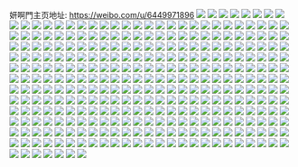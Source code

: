 妍啊門主页地址: https://weibo.com/u/6449971896 
![](https://wx4.sinaimg.cn/mw2000/0072vqkMgy1h9bgtixarfj30u0140aei.jpg) 
![](https://wx4.sinaimg.cn/mw2000/0072vqkMgy1h9bgtlqkfbj30u0140wje.jpg) 
![](https://wx4.sinaimg.cn/mw2000/0072vqkMgy1h9bgts58bwj30u01400vn.jpg) 
![](https://wx4.sinaimg.cn/mw2000/0072vqkMgy1h9bbz032yij30y4230gtp.jpg) 
![](https://wx4.sinaimg.cn/mw2000/0072vqkMgy1h9bbz2mrx6j30y4230ai2.jpg) 
![](https://wx4.sinaimg.cn/mw2000/0072vqkMgy1h96mtjlmeoj31mo2654qq.jpg) 
![](https://wx4.sinaimg.cn/mw2000/0072vqkMgy1h96mtrm7u4j32651mo4qp.jpg) 
![](https://wx4.sinaimg.cn/mw2000/0072vqkMgy1h96mttjf28j31mo265kjl.jpg) 
![](https://wx4.sinaimg.cn/mw2000/0072vqkMgy1h96mtvh9u7j335s2dcb2c.jpg) 
![](https://wx4.sinaimg.cn/mw2000/0072vqkMgy1h96mtxtygtj31mo265x6p.jpg) 
![](https://wx4.sinaimg.cn/mw2000/0072vqkMgy1h96mu13xidj335s2dcqv8.jpg) 
![](https://wx4.sinaimg.cn/mw2000/0072vqkMgy1h949q7vjpkj31400u0q7h.jpg) 
![](https://wx4.sinaimg.cn/mw2000/0072vqkMgy1h949q7apwcj31400u0n13.jpg) 
![](https://wx4.sinaimg.cn/mw2000/0072vqkMgy1h88c2yisi4j31s02dcu0x.jpg) 
![](https://wx4.sinaimg.cn/mw2000/0072vqkMgy1h88c337wvuj31hc0oanb2.jpg) 
![](https://wx4.sinaimg.cn/mw2000/0072vqkMgy1h88c35uzvoj31s02dcqv5.jpg) 
![](https://wx4.sinaimg.cn/mw2000/0072vqkMgy1h84e80scdxj335s2dchdt.jpg) 
![](https://wx4.sinaimg.cn/mw2000/0072vqkMgy1h84e82jascj335s2dckjl.jpg) 
![](https://wx4.sinaimg.cn/mw2000/0072vqkMgy1h84e83o8b8j32dc35su0x.jpg) 
![](https://wx4.sinaimg.cn/mw2000/0072vqkMgy1h7y4zixkyzj30p01k9x0x.jpg) 
![](https://wx4.sinaimg.cn/mw2000/0072vqkMgy1h7y4zi1y3hj30p04bz4qp.jpg) 
![](https://wx4.sinaimg.cn/mw2000/0072vqkMgy1h7y4zksbe7j30p06j91ky.jpg) 
![](https://wx4.sinaimg.cn/mw2000/0072vqkMgy1h7y4zeu5u7j30p02zmh5z.jpg) 
![](https://wx4.sinaimg.cn/mw2000/0072vqkMgy1h7y4zfk7trj30go0cn40j.jpg) 
![](https://wx4.sinaimg.cn/mw2000/0072vqkMgy1h7y4zgvrmgj30p044m4jz.jpg) 
![](https://wx4.sinaimg.cn/mw2000/0072vqkMgy1h7y4xr8e9yj32dc35ux6p.jpg) 
![](https://wx4.sinaimg.cn/mw2000/0072vqkMgy1h7me4zsnucj335s2dc1ky.jpg) 
![](https://wx4.sinaimg.cn/mw2000/0072vqkMgy1h7me52iuspj335s2dcnpe.jpg) 
![](https://wx4.sinaimg.cn/mw2000/0072vqkMgy1h7me50zg8rj335s2dc4qq.jpg) 
![](https://wx4.sinaimg.cn/mw2000/0072vqkMgy1h7l22o6hjtj30y4230tk9.jpg) 
![](https://wx4.sinaimg.cn/mw2000/0072vqkMgy1h7l22p27d2j30y4230137.jpg) 
![](https://wx4.sinaimg.cn/mw2000/0072vqkMgy1h7jzhs9zayj31hc0oa7io.jpg) 
![](https://wx4.sinaimg.cn/mw2000/0072vqkMgy1h7jzhstbalj30k00zj41v.jpg) 
![](https://wx4.sinaimg.cn/mw2000/0072vqkMgy1h7jzhwatfzj335s2dcqv6.jpg) 
![](https://wx4.sinaimg.cn/mw2000/0072vqkMgy1h7jzhzglrtj335s2dckjm.jpg) 
![](https://wx4.sinaimg.cn/mw2000/0072vqkMgy1h7jzi78unij32dc35se83.jpg) 
![](https://wx4.sinaimg.cn/mw2000/0072vqkMgy1h7jzi8l631j32dc35sx6p.jpg) 
![](https://wx4.sinaimg.cn/mw2000/0072vqkMgy1h7jzhqnb9ej32dc35su0x.jpg) 
![](https://wx4.sinaimg.cn/mw2000/0072vqkMgy1h7jziablyhj32dc35su0x.jpg) 
![](https://wx4.sinaimg.cn/mw2000/0072vqkMgy1h7jziczmsrj32dc35se82.jpg) 
![](https://wx4.sinaimg.cn/mw2000/0072vqkMgy1h7fcky8o08j326q2dc1ky.jpg) 
![](https://wx4.sinaimg.cn/mw2000/0072vqkMgy1h7fcl01dijj31x72dcqv5.jpg) 
![](https://wx4.sinaimg.cn/mw2000/0072vqkMgy1h7dzvnmh4bj32dc35s4qq.jpg) 
![](https://wx4.sinaimg.cn/mw2000/0072vqkMgy1h7dzvqq5fzj32dc35sx6s.jpg) 
![](https://wx4.sinaimg.cn/mw2000/0072vqkMgy1h7dzvrybvsj32dc35sqv5.jpg) 
![](https://wx4.sinaimg.cn/mw2000/0072vqkMgy1h7dzvts7raj32dc35sx6q.jpg) 
![](https://wx4.sinaimg.cn/mw2000/0072vqkMgy1h7dzvvg2wcj32dc35su0y.jpg) 
![](https://wx4.sinaimg.cn/mw2000/0072vqkMgy1h7dzvwia5fj337k2eob29.jpg) 
![](https://wx4.sinaimg.cn/mw2000/0072vqkMgy1h7c45dhdxmj32dc35sqv6.jpg) 
![](https://wx4.sinaimg.cn/mw2000/0072vqkMgy1h77ej6k7ftj31mo265gon.jpg) 
![](https://wx4.sinaimg.cn/mw2000/0072vqkMgy1h77ej54ekoj32dc35sx6p.jpg) 
![](https://wx4.sinaimg.cn/mw2000/0072vqkMgy1h77eja2c23j30s01hcqg0.jpg) 
![](https://wx4.sinaimg.cn/mw2000/0072vqkMgy1h77ejb6v6qj30s01hcdtc.jpg) 
![](https://wx4.sinaimg.cn/mw2000/0072vqkMgy1h77ejdeykzj32c033z4qr.jpg) 
![](https://wx4.sinaimg.cn/mw2000/0072vqkMgy1h77ej88si5j32c02c04qq.jpg) 
![](https://wx4.sinaimg.cn/mw2000/0072vqkMgy1h76c1n2b5hj32dc35s4qr.jpg) 
![](https://wx4.sinaimg.cn/mw2000/0072vqkMgy1h76c1r91bzj335s2dce82.jpg) 
![](https://wx4.sinaimg.cn/mw2000/0072vqkMgy1h76c1sbcylj31hc0s0neg.jpg) 
![](https://wx4.sinaimg.cn/mw2000/0072vqkMgy1h76c1sx2j7j30s01hcdpa.jpg) 
![](https://wx4.sinaimg.cn/mw2000/0072vqkMgy1h76c1uhsrmj32dc35s7eh.jpg) 
![](https://wx4.sinaimg.cn/mw2000/0072vqkMgy1h76c1wha1lj335s2dc1kx.jpg) 
![](https://wx4.sinaimg.cn/mw2000/0072vqkMgy1h76c1ywa8dj30s01hc42s.jpg) 
![](https://wx4.sinaimg.cn/mw2000/0072vqkMgy1h71h5lffo7j32dc35s1ky.jpg) 
![](https://wx4.sinaimg.cn/mw2000/0072vqkMgy1h6wpb0pghlj32dc35s4qq.jpg) 
![](https://wx4.sinaimg.cn/mw2000/0072vqkMgy1h6wpb3kiydj32dc35s1kz.jpg) 
![](https://wx4.sinaimg.cn/mw2000/0072vqkMgy1h6wpb8vitxj32dc35s7wi.jpg) 
![](https://wx4.sinaimg.cn/mw2000/0072vqkMgy1h6wpbkksm0j32dc35se82.jpg) 
![](https://wx4.sinaimg.cn/mw2000/0072vqkMgy1h6wpbld28ij30s01hck26.jpg) 
![](https://wx4.sinaimg.cn/mw2000/0072vqkMgy1h6wpblvykfj30s01hcqdh.jpg) 
![](https://wx4.sinaimg.cn/mw2000/0072vqkMgy1h6wpbmxnogj335s2dchdt.jpg) 
![](https://wx4.sinaimg.cn/mw2000/0072vqkMgy1h6wpbo56upj335s2dcnpd.jpg) 
![](https://wx4.sinaimg.cn/mw2000/0072vqkMgy1h6wpbpdrjej32dc35skjl.jpg) 
![](https://wx4.sinaimg.cn/mw2000/0072vqkMgy1h6wpbr3wkqj31s02dc48c.jpg) 
![](https://wx4.sinaimg.cn/mw2000/0072vqkMgy1h6wpbrt3apj31hc0oa0vu.jpg) 
![](https://wx4.sinaimg.cn/mw2000/0072vqkMgy1h6wpbt85jlj337k2eou0x.jpg) 
![](https://wx4.sinaimg.cn/mw2000/0072vqkMgy1h6novky75cj32dc35sx6p.jpg) 
![](https://wx4.sinaimg.cn/mw2000/0072vqkMgy1h6novmo1mij31hc0oaamk.jpg) 
![](https://wx4.sinaimg.cn/mw2000/0072vqkMgy1h6novnoy6kj30oa1hcdoc.jpg) 
![](https://wx4.sinaimg.cn/mw2000/0072vqkMgy1h6novvv447j335s2dckcn.jpg) 
![](https://wx4.sinaimg.cn/mw2000/0072vqkMgy1h6nowjugrxj33k02o0hdt.jpg) 
![](https://wx4.sinaimg.cn/mw2000/0072vqkMgy1h6now3e2t8j335s2dce82.jpg) 
![](https://wx4.sinaimg.cn/mw2000/0072vqkMgy1h6now45cxjj30y4230dhb.jpg) 
![](https://wx4.sinaimg.cn/mw2000/0072vqkMgy1h6nowg77llj32dc35se85.jpg) 
![](https://wx4.sinaimg.cn/mw2000/0072vqkMgy1h6nowoosgzj32dc35su0x.jpg) 
![](https://wx4.sinaimg.cn/mw2000/0072vqkMgy1h6iohm4o09j31be0vx77b.jpg) 
![](https://wx4.sinaimg.cn/mw2000/0072vqkMgy1h6iohlorwgj30zk17ojzy.jpg) 
![](https://wx4.sinaimg.cn/mw2000/0072vqkMgy1h6iohmhynwj30zk17p40r.jpg) 
![](https://wx4.sinaimg.cn/mw2000/0072vqkMgy1h6ioho2goej31s02dcnkd.jpg) 
![](https://wx4.sinaimg.cn/mw2000/0072vqkMgy1h6iohu68lwj32801o04qp.jpg) 
![](https://wx4.sinaimg.cn/mw2000/0072vqkMgy1h6iohq10vwj32c033z0yn.jpg) 
![](https://wx4.sinaimg.cn/mw2000/0072vqkMgy1h6iohrjwaij31s02dcn6t.jpg) 
![](https://wx4.sinaimg.cn/mw2000/0072vqkMgy1h6iohtif9xj32c033zu0z.jpg) 
![](https://wx4.sinaimg.cn/mw2000/0072vqkMgy1h6iohuvsppj32801o0e81.jpg) 
![](https://wx4.sinaimg.cn/mw2000/0072vqkMgy1h6iohvwqq2j32dc1s04qp.jpg) 
![](https://wx4.sinaimg.cn/mw2000/0072vqkMgy1h6hdsgf098j31410u0dpr.jpg) 
![](https://wx4.sinaimg.cn/mw2000/0072vqkMgy1h6hdru9ytqj32c0340gq8.jpg) 
![](https://wx4.sinaimg.cn/mw2000/0072vqkMgy1h6hdsa1fi8j32dc35sqv8.jpg) 
![](https://wx4.sinaimg.cn/mw2000/0072vqkMgy1h6hdsffzb6j33402c0u0x.jpg) 
![](https://wx4.sinaimg.cn/mw2000/0072vqkMgy1h6hds3uv7vj33402c0trh.jpg) 
![](https://wx4.sinaimg.cn/mw2000/0072vqkMgy1h6hdsn5mgvj33402c0u0x.jpg) 
![](https://wx4.sinaimg.cn/mw2000/0072vqkMgy1h6hdsrtgumj32dc35sh32.jpg) 
![](https://wx4.sinaimg.cn/mw2000/0072vqkMgy1h6hdt8nu57j32c0340wow.jpg) 
![](https://wx4.sinaimg.cn/mw2000/0072vqkMgy1h6hdrn10mpj335s2dc4qp.jpg) 
![](https://wx4.sinaimg.cn/mw2000/0072vqkMgy1h6fghws7j2j30y4230131.jpg) 
![](https://wx4.sinaimg.cn/mw2000/0072vqkMgy1h6fghx8c37j30y4230k14.jpg) 
![](https://wx4.sinaimg.cn/mw2000/0072vqkMgy1h6fghxrgu0j30y4230tay.jpg) 
![](https://wx4.sinaimg.cn/mw2000/0072vqkMgy1h6fghy8gdqj30y4230jtl.jpg) 
![](https://wx4.sinaimg.cn/mw2000/0072vqkMgy1h6f6mp3rr6j32dc1s0thq.jpg) 
![](https://wx4.sinaimg.cn/mw2000/0072vqkMgy1h6f6mr0yslj335s2f7n3t.jpg) 
![](https://wx4.sinaimg.cn/mw2000/0072vqkMgy1h6az7z038nj335s2dcb2a.jpg) 
![](https://wx4.sinaimg.cn/mw2000/0072vqkMgy1h6az80f5s2j32dc35s7an.jpg) 
![](https://wx4.sinaimg.cn/mw2000/0072vqkMgy1h6az80v66sj30oa1hcjso.jpg) 
![](https://wx4.sinaimg.cn/mw2000/0072vqkMgy1h6az81gazuj30oa1hcq5a.jpg) 
![](https://wx4.sinaimg.cn/mw2000/0072vqkMgy1h6az841k5wj31mo265djc.jpg) 
![](https://wx4.sinaimg.cn/mw2000/0072vqkMgy1h6az9sk79gj30u0140jsf.jpg) 
![](https://wx4.sinaimg.cn/mw2000/0072vqkMgy1h6az84jdesj30oa1hcaan.jpg) 
![](https://wx4.sinaimg.cn/mw2000/0072vqkMgy1h6az85r800j32dc35sadj.jpg) 
![](https://wx4.sinaimg.cn/mw2000/0072vqkMgy1h6az871npyj335s2dcam8.jpg) 
![](https://wx4.sinaimg.cn/mw2000/0072vqkMgy1h68cw7j11cj32dc35sk2b.jpg) 
![](https://wx4.sinaimg.cn/mw2000/0072vqkMgy1h68cvwcrfpj32dc35sjxd.jpg) 
![](https://wx4.sinaimg.cn/mw2000/0072vqkMgy1h68cvzj2ywj32dc35se82.jpg) 
![](https://wx4.sinaimg.cn/mw2000/0072vqkMgy1h68cw3py4bj32dc35s4qq.jpg) 
![](https://wx4.sinaimg.cn/mw2000/0072vqkMgy1h66e5wy3syj32dc35shdu.jpg) 
![](https://wx4.sinaimg.cn/mw2000/0072vqkMgy1h66e5yi3alj335s2dc7d7.jpg) 
![](https://wx4.sinaimg.cn/mw2000/0072vqkMgy1h646xeo5xaj30o50hwjsq.jpg) 
![](https://wx4.sinaimg.cn/mw2000/0072vqkMgy1h646x6uz8aj32dc1s0kbu.jpg) 
![](https://wx4.sinaimg.cn/mw2000/0072vqkMgy1h646x4w0w7j30b90eawg1.jpg) 
![](https://wx4.sinaimg.cn/mw2000/0072vqkMgy1h646x8ys4uj30ez0a20ub.jpg) 
![](https://wx4.sinaimg.cn/mw2000/0072vqkMgy1h646x8j0ylj32dc1s0qfa.jpg) 
![](https://wx4.sinaimg.cn/mw2000/0072vqkMgy1h646xcx4s3j31mo265jwt.jpg) 
![](https://wx4.sinaimg.cn/mw2000/0072vqkMgy1h646xdkeggj30u0140gok.jpg) 
![](https://wx4.sinaimg.cn/mw2000/0072vqkMgy1h646xeaey6j30u0140jus.jpg) 
![](https://wx4.sinaimg.cn/mw2000/0072vqkMgy1h646xb88dnj31s22dcaj3.jpg) 
![](https://wx4.sinaimg.cn/mw2000/0072vqkMgy1h63ny3q25nj30u013y472.jpg) 
![](https://wx4.sinaimg.cn/mw2000/0072vqkMgy1h63ny4q3fgj31rv1bwdqd.jpg) 
![](https://wx4.sinaimg.cn/mw2000/0072vqkMgy1h63ny8imsoj32c0340b2a.jpg) 
![](https://wx4.sinaimg.cn/mw2000/0072vqkMgy1h63nyakrq6j31s02dcqv5.jpg) 
![](https://wx4.sinaimg.cn/mw2000/0072vqkMgy1h63nybpwcrj32dc1jeq9n.jpg) 
![](https://wx4.sinaimg.cn/mw2000/0072vqkMgy1h63nzqf448j30j60i9di2.jpg) 
![](https://wx4.sinaimg.cn/mw2000/0072vqkMgy1h6318mgyigj30p011iae5.jpg) 
![](https://wx4.sinaimg.cn/mw2000/0072vqkMgy1h6318n67zwj30p01k9k1w.jpg) 
![](https://wx4.sinaimg.cn/mw2000/0072vqkMgy1h6318nvw0ej30p01di0wn.jpg) 
![](https://wx4.sinaimg.cn/mw2000/0072vqkMgy1h6319k9a23j30p03pc7wh.jpg) 
![](https://wx4.sinaimg.cn/mw2000/0072vqkMgy1h6318t3g24j31s02dcdjt.jpg) 
![](https://wx4.sinaimg.cn/mw2000/0072vqkMgy1h6318qk3x8j31s02dc7if.jpg) 
![](https://wx4.sinaimg.cn/mw2000/0072vqkMgy1h6319j34wpj31s02dchdt.jpg) 
![](https://wx4.sinaimg.cn/mw2000/0072vqkMgy1h6319kw6aqj30u014047e.jpg) 
![](https://wx4.sinaimg.cn/mw2000/0072vqkMgy1h6319o5agmj31s02dcnpf.jpg) 
![](https://wx4.sinaimg.cn/mw2000/0072vqkMgy1h6319owdytj30u0140wm1.jpg) 
![](https://wx4.sinaimg.cn/mw2000/0072vqkMgy1h6319pi73nj30u0140agp.jpg) 
![](https://wx4.sinaimg.cn/mw2000/0072vqkMgy1h62h1e4o2cj31hc0r4jy8.jpg) 
![](https://wx4.sinaimg.cn/mw2000/0072vqkMgy1h62h1kbrakj308c08bq2x.jpg) 
![](https://wx4.sinaimg.cn/mw2000/0072vqkMgy1h61s7td859j32c0340x6q.jpg) 
![](https://wx4.sinaimg.cn/mw2000/0072vqkMgy1h61s7qf8cqj30td230k08.jpg) 
![](https://wx4.sinaimg.cn/mw2000/0072vqkMgy1h61s69ofa1j30zk17ct8s.jpg) 
![](https://wx4.sinaimg.cn/mw2000/0072vqkMgy1h5wqlswpl7j335s2dcqbd.jpg) 
![](https://wx4.sinaimg.cn/mw2000/0072vqkMgy1h5wqluowmwj335s2dcdkf.jpg) 
![](https://wx4.sinaimg.cn/mw2000/0072vqkMgy1h5vv47xwu3j30oq17cgns.jpg) 
![](https://wx4.sinaimg.cn/mw2000/0072vqkMgy1h5vv4cmfdsj30u0140dkz.jpg) 
![](https://wx4.sinaimg.cn/mw2000/0072vqkMgy1h5vv4es0xnj30u01407fp.jpg) 
![](https://wx4.sinaimg.cn/mw2000/0072vqkMgy1h5vv4aw07xj30u0140gsg.jpg) 
![](https://wx4.sinaimg.cn/mw2000/0072vqkMgy1h5vv3mr9uoj30u0140k5m.jpg) 
![](https://wx4.sinaimg.cn/mw2000/0072vqkMgy1h5vv45ou0wj30u0140767.jpg) 
![](https://wx4.sinaimg.cn/mw2000/0072vqkMgy1h5vv3qffnuj30u0140agl.jpg) 
![](https://wx4.sinaimg.cn/mw2000/0072vqkMgy1h5vv4bz3fdj30u0140tgs.jpg) 
![](https://wx4.sinaimg.cn/mw2000/0072vqkMgy1h5vv3timzzj30u0140aaz.jpg) 
![](https://wx4.sinaimg.cn/mw2000/0072vqkMgy1h5tropeftlj32dc1s0qv5.jpg) 
![](https://wx4.sinaimg.cn/mw2000/0072vqkMgy1h5trorjc0nj32dc35se84.jpg) 
![](https://wx4.sinaimg.cn/mw2000/0072vqkMgy1h5thv9vc9mj32dc1s0q5z.jpg) 
![](https://wx4.sinaimg.cn/mw2000/0072vqkMgy1h5thvbipwpj32dc1s014n.jpg) 
![](https://wx4.sinaimg.cn/mw2000/0072vqkMgy1h5thvdega1j32dc1s0nie.jpg) 
![](https://wx4.sinaimg.cn/mw2000/0072vqkMgy1h5thversbrj31s02dcwjx.jpg) 
![](https://wx4.sinaimg.cn/mw2000/0072vqkMgy1h5sg8wuk5yj32an1l6to7.jpg) 
![](https://wx4.sinaimg.cn/mw2000/0072vqkMgy1h5sg8xxgb9j32dc35sjvp.jpg) 
![](https://wx4.sinaimg.cn/mw2000/0072vqkMgy1h5s4hrx8t7j30wi1yctf9.jpg) 
![](https://wx4.sinaimg.cn/mw2000/0072vqkMgy1h5s2lhos5tj30y4230wk8.jpg) 
![](https://wx4.sinaimg.cn/mw2000/0072vqkMgy1h5s2li3qtfj30y4230afu.jpg) 
![](https://wx4.sinaimg.cn/mw2000/0072vqkMgy1h5rcfr8ofxj30zg1bajuo.jpg) 
![](https://wx4.sinaimg.cn/mw2000/0072vqkMgy1h5oz6t2nvsj30y41gsn0m.jpg) 
![](https://wx4.sinaimg.cn/mw2000/0072vqkMgy1h5muqbaaswj32g724x7wi.jpg) 
![](https://wx4.sinaimg.cn/mw2000/0072vqkMgy1h5muwv9jfoj31o0280hdu.jpg) 
![](https://wx4.sinaimg.cn/mw2000/0072vqkMgy1h5mupr1r0pj32801o04qq.jpg) 
![](https://wx4.sinaimg.cn/mw2000/0072vqkMgy1h5mupeq3vkj31yj1nzb2a.jpg) 
![](https://wx4.sinaimg.cn/mw2000/0072vqkMgy1h5mupp25tjj335s2dcnpd.jpg) 
![](https://wx4.sinaimg.cn/mw2000/0072vqkMgy1h5mupg8jhfj32801o0b2a.jpg) 
![](https://wx4.sinaimg.cn/mw2000/0072vqkMgy1h5muqfgvrgj32801o0u0x.jpg) 
![](https://wx4.sinaimg.cn/mw2000/0072vqkMgy1h5muphgt0vj31o0280kjl.jpg) 
![](https://wx4.sinaimg.cn/mw2000/0072vqkMgy1h5mupit0rkj31o02801ky.jpg) 
![](https://wx4.sinaimg.cn/mw2000/0072vqkMgy1h5muqds3e0j31o0280u0x.jpg) 
![](https://wx4.sinaimg.cn/mw2000/0072vqkMgy1h5mupu6agfj31o02807wi.jpg) 
![](https://wx4.sinaimg.cn/mw2000/0072vqkMgy1h5mupvms35j32801o0kjl.jpg) 
![](https://wx4.sinaimg.cn/mw2000/0072vqkMgy1h5mupwnzjvj30u0140wnt.jpg) 
![](https://wx4.sinaimg.cn/mw2000/0072vqkMgy1h5mupxejrqj30u0140gu3.jpg) 
![](https://wx4.sinaimg.cn/mw2000/0072vqkMgy1h5lpj015kqj30jg0ojjvu.jpg) 
![](https://wx4.sinaimg.cn/mw2000/0072vqkMgy1h5lpj2hrcej335s2dcnpe.jpg) 
![](https://wx4.sinaimg.cn/mw2000/0072vqkMgy1h5lpj3pehlj30u0140qkc.jpg) 
![](https://wx4.sinaimg.cn/mw2000/0072vqkMgy1h5lpj4u25oj31400u0k8s.jpg) 
![](https://wx4.sinaimg.cn/mw2000/0072vqkMgy1h5lpj5tq43j30u0140k98.jpg) 
![](https://wx4.sinaimg.cn/mw2000/0072vqkMgy1h5lpj6sad5j30u01401ad.jpg) 
![](https://wx4.sinaimg.cn/mw2000/0072vqkMgy1h5lpjz2dvmj335s2dcu0z.jpg) 
![](https://wx4.sinaimg.cn/mw2000/0072vqkMgy1h5lpk2maeyj335s2dchdv.jpg) 
![](https://wx4.sinaimg.cn/mw2000/0072vqkMgy1h5lpk4c2b9j32dc35s7wi.jpg) 
![](https://wx4.sinaimg.cn/mw2000/0072vqkMgy1h5ljlli6lqj335s2dckjm.jpg) 
![](https://wx4.sinaimg.cn/mw2000/0072vqkMgy1h5kb5477z1j335s2dc7wi.jpg) 
![](https://wx4.sinaimg.cn/mw2000/0072vqkMgy1h5kb4ng6pzj335s2dchdt.jpg) 
![](https://wx4.sinaimg.cn/mw2000/0072vqkMgy1h5kb4w0tumj335s2dcnpe.jpg) 
![](https://wx4.sinaimg.cn/mw2000/0072vqkMgy1h5kb5bxfy3j337k2eoe81.jpg) 
![](https://wx4.sinaimg.cn/mw2000/0072vqkMgy1h5j9vit04sj335s2dcx6p.jpg) 
![](https://wx4.sinaimg.cn/mw2000/0072vqkMgy1h5j9vjv45uj335s2dc1ky.jpg) 
![](https://wx4.sinaimg.cn/mw2000/0072vqkMgy1h5j9vkvfscj335s2dc1ky.jpg) 
![](https://wx4.sinaimg.cn/mw2000/0072vqkMgy1h5j9vltaxjj335s2dckjl.jpg) 
![](https://wx4.sinaimg.cn/mw2000/0072vqkMgy1h5j9vmr6b9j32dc35s7wi.jpg) 
![](https://wx4.sinaimg.cn/mw2000/0072vqkMgy1h5j9vt01e6j337k2eokjl.jpg) 
![](https://wx4.sinaimg.cn/mw2000/0072vqkMgy1h5j5i3z3ccj335s2dcx6p.jpg) 
![](https://wx4.sinaimg.cn/mw2000/0072vqkMgy1h5j5i5jnfbj335s2dc7wj.jpg) 
![](https://wx4.sinaimg.cn/mw2000/0072vqkMgy1h5j5i6ld7wj335s2dchdu.jpg) 
![](https://wx4.sinaimg.cn/mw2000/0072vqkMgy1h5i60rivwoj335s2dc7wh.jpg) 
![](https://wx4.sinaimg.cn/mw2000/0072vqkMgy1h5i60u9kz7j335s2dcu0x.jpg) 
![](https://wx4.sinaimg.cn/mw2000/0072vqkMgy1h5i60vyo7wj335s2dcnpd.jpg) 
![](https://wx4.sinaimg.cn/mw2000/0072vqkMgy1h5hzqspfq8j337k2eo4qp.jpg) 
![](https://wx4.sinaimg.cn/mw2000/0072vqkMgy1h5hzqtuh61j335s2dcu0x.jpg) 
![](https://wx4.sinaimg.cn/mw2000/0072vqkMgy1h5hssh6mc2j30u01v0n5g.jpg) 
![](https://wx4.sinaimg.cn/mw2000/0072vqkMgy1h5hnk2int8j30te23047m.jpg) 
![](https://wx4.sinaimg.cn/mw2000/0072vqkMgy1h5hnk36so6j30ti230wnd.jpg) 
![](https://wx4.sinaimg.cn/mw2000/0072vqkMgy1h59zf5r8h0j32dc35s4qr.jpg) 
![](https://wx4.sinaimg.cn/mw2000/0072vqkMgy1h59zf7gn45j32dc35shdu.jpg) 
![](https://wx4.sinaimg.cn/mw2000/0072vqkMgy1h53pa13mkoj30u01tywjh.jpg) 
![](https://wx4.sinaimg.cn/mw2000/0072vqkMgy1h53pa1mdz9j30u01tywlt.jpg) 
![](https://wx4.sinaimg.cn/mw2000/0072vqkMgy1h53pa23dqqj31400u0ae2.jpg) 
![](https://wx4.sinaimg.cn/mw2000/0072vqkMgy1h534ymqdjij335s2dcqv6.jpg) 
![](https://wx4.sinaimg.cn/mw2000/0072vqkMgy1h534yqatc5j335s2dc1ky.jpg) 
![](https://wx4.sinaimg.cn/mw2000/0072vqkMgy1h534ys2ihfj32dc35sx6p.jpg) 
![](https://wx4.sinaimg.cn/mw2000/0072vqkMgy1h534yy72s4j335s2dcu0y.jpg) 
![](https://wx4.sinaimg.cn/mw2000/0072vqkMgy1h534yvozjfj32dc35sb2a.jpg) 
![](https://wx4.sinaimg.cn/mw2000/0072vqkMgy1h534z0if0gj335s2dcqv7.jpg) 
![](https://wx4.sinaimg.cn/mw2000/0072vqkMgy1h534z20mblj32dc35sb2a.jpg) 
![](https://wx4.sinaimg.cn/mw2000/0072vqkMgy1h534zy1re3j32dc35s4qq.jpg) 
![](https://wx4.sinaimg.cn/mw2000/0072vqkMgy1h53501iwywj32dc35shdv.jpg) 
![](https://wx4.sinaimg.cn/mw2000/0072vqkMgy1h51n20a6tnj30u01sx0z0.jpg) 
![](https://wx4.sinaimg.cn/mw2000/0072vqkMgy1h51n213mk4j30wi15x0zn.jpg) 
![](https://wx4.sinaimg.cn/mw2000/0072vqkMgy1h51i2m5v6fj30u0141jxf.jpg) 
![](https://wx4.sinaimg.cn/mw2000/0072vqkMgy1h51i2n2xwoj31400u07e1.jpg) 
![](https://wx4.sinaimg.cn/mw2000/0072vqkMgy1h51i2nygaxj31400u044b.jpg) 
![](https://wx4.sinaimg.cn/mw2000/0072vqkMgy1h51i2oogcuj31400u0q8c.jpg) 
![](https://wx4.sinaimg.cn/mw2000/0072vqkMgy1h51i2qwmd4j31400u0aiz.jpg) 
![](https://wx4.sinaimg.cn/mw2000/0072vqkMgy1h51i2pc1uxj31400u0n3b.jpg) 
![](https://wx4.sinaimg.cn/mw2000/0072vqkMgy1h51i2ri503j30u0140dln.jpg) 
![](https://wx4.sinaimg.cn/mw2000/0072vqkMgy1h51i2s5pv2j30u0140jvh.jpg) 
![](https://wx4.sinaimg.cn/mw2000/0072vqkMgy1h51i2t0r3qj30u0140agh.jpg) 
![](https://wx4.sinaimg.cn/mw2000/0072vqkMgy1h50sdl33abj30u00knmy6.jpg) 
![](https://wx4.sinaimg.cn/mw2000/0072vqkMgy1h50sdlji8lj30u01t078i.jpg) 
![](https://wx4.sinaimg.cn/mw2000/0072vqkMgy1h50sdm4cmsj30u01tyjzw.jpg) 
![](https://wx4.sinaimg.cn/mw2000/0072vqkMgy1h50j5cenkrj30u0140anl.jpg) 
![](https://wx4.sinaimg.cn/mw2000/0072vqkMgy1h50j5d4kk0j30u01407cj.jpg) 
![](https://wx4.sinaimg.cn/mw2000/0072vqkMgy1h4zpds0j8rj32dc35sx6p.jpg) 
![](https://wx4.sinaimg.cn/mw2000/0072vqkMgy1h4zpdiz92nj32dc35s4qq.jpg) 
![](https://wx4.sinaimg.cn/mw2000/0072vqkMgy1h4zpdkaniqj335s2dchdt.jpg) 
![](https://wx4.sinaimg.cn/mw2000/0072vqkMgy1h4zpdlrv09j32dc35su0x.jpg) 
![](https://wx4.sinaimg.cn/mw2000/0072vqkMgy1h4zpdsthtgj30u01hc7dz.jpg) 
![](https://wx4.sinaimg.cn/mw2000/0072vqkMgy1h4zpdnhbsaj32dc35s1ky.jpg) 
![](https://wx4.sinaimg.cn/mw2000/0072vqkMgy1h4zpdpckp7j32dc35snpd.jpg) 
![](https://wx4.sinaimg.cn/mw2000/0072vqkMgy1h4zpdqm9vgj335s2dcu0x.jpg) 
![](https://wx4.sinaimg.cn/mw2000/0072vqkMgy1h4zpdvuoilj335s2dcb2d.jpg) 
![](https://wx4.sinaimg.cn/mw2000/0072vqkMgy1h4yihd5ew2j32dc35s1ky.jpg) 
![](https://wx4.sinaimg.cn/mw2000/0072vqkMgy1h4yiheh4mij32dc35s1ky.jpg) 
![](https://wx4.sinaimg.cn/mw2000/0072vqkMgy1h4yihfwut8j32dc35s1ky.jpg) 
![](https://wx4.sinaimg.cn/mw2000/0072vqkMgy1h4yihhhl55j32dc35s7wi.jpg) 
![](https://wx4.sinaimg.cn/mw2000/0072vqkMgy1h4yihjcllij32dc35su0y.jpg) 
![](https://wx4.sinaimg.cn/mw2000/0072vqkMgy1h4yihlamw9j337k2eo4qp.jpg) 
![](https://wx4.sinaimg.cn/mw2000/0072vqkMgy1h4yihn7znsj32dc35sx6p.jpg) 
![](https://wx4.sinaimg.cn/mw2000/0072vqkMgy1h4yihoqhktj32dc35sb2a.jpg) 
![](https://wx4.sinaimg.cn/mw2000/0072vqkMgy1h4yihqdsvgj32dc35skjm.jpg) 
![](https://wx4.sinaimg.cn/mw2000/0072vqkMgy1h4y83xxoeoj30pt0jxtcp.jpg) 
![](https://wx4.sinaimg.cn/mw2000/0072vqkMgy1h4xfvrmznoj32dc35uqv5.jpg) 
![](https://wx4.sinaimg.cn/mw2000/0072vqkMgy1h4xfvga3w8j30jg0hyaer.jpg) 
![](https://wx4.sinaimg.cn/mw2000/0072vqkMgy1h4xfvj7j0yj335u2dc1kz.jpg) 
![](https://wx4.sinaimg.cn/mw2000/0072vqkMgy1h4xfvlny4gj32dc35uu0x.jpg) 
![](https://wx4.sinaimg.cn/mw2000/0072vqkMgy1h4xfvxutf0j31s02dcb29.jpg) 
![](https://wx4.sinaimg.cn/mw2000/0072vqkMgy1h4xfvnwb0cj32dc35uu0x.jpg) 
![](https://wx4.sinaimg.cn/mw2000/0072vqkMgy1h4xfvtxyq3j32dc35sqv5.jpg) 
![](https://wx4.sinaimg.cn/mw2000/0072vqkMgy1h4xfvpf2sej335j21b1kx.jpg) 
![](https://wx4.sinaimg.cn/mw2000/0072vqkMgy1h4xfvvzjwej335s2dckjl.jpg) 
![](https://wx4.sinaimg.cn/mw2000/0072vqkMgy1h4ttf71z63j33gg56ox6u.jpg) 
![](https://wx4.sinaimg.cn/mw2000/0072vqkMgy1h4ttfb81zwj356o3gghdz.jpg) 
![](https://wx4.sinaimg.cn/mw2000/0072vqkMgy1h4ttfeefv1j356o3gge87.jpg) 
![](https://wx4.sinaimg.cn/mw2000/0072vqkMgy1h4ttfh9mmnj356o3ggb2f.jpg) 
![](https://wx4.sinaimg.cn/mw2000/0072vqkMgy1h4ttfklhtbj356o3gg4qu.jpg) 
![](https://wx4.sinaimg.cn/mw2000/0072vqkMgy1h4ttg36z5vj306o06ot90.jpg) 
![](https://wx4.sinaimg.cn/mw2000/0072vqkMgy1h4q4832o1vj32dc35s7wi.jpg) 
![](https://wx4.sinaimg.cn/mw2000/0072vqkMgy1h4q48fityhj335s2dckjl.jpg) 
![](https://wx4.sinaimg.cn/mw2000/0072vqkMgy1h4q49cpxnoj335s2dc4qq.jpg) 
![](https://wx4.sinaimg.cn/mw2000/0072vqkMgy1h4q012nfe4j30y423014v.jpg) 
![](https://wx4.sinaimg.cn/mw2000/0072vqkMgy1h4q013leq9j30y423012c.jpg) 
![](https://wx4.sinaimg.cn/mw2000/0072vqkMgy1h4q014hduqj30y4230thx.jpg) 
![](https://wx4.sinaimg.cn/mw2000/0072vqkMgy1h4q015dlshj30y4230ak7.jpg) 
![](https://wx4.sinaimg.cn/mw2000/0072vqkMgy1h4pw75ee6jj30u01bzwie.jpg) 
![](https://wx4.sinaimg.cn/mw2000/0072vqkMgy1h4kh0ehn5tj30tk1hang3.jpg) 
![](https://wx4.sinaimg.cn/mw2000/0072vqkMgy1h4j0jcrz1rj30wi1ycwjy.jpg) 
![](https://wx4.sinaimg.cn/mw2000/0072vqkMgy1h4ejcdinxhj30wi1ycq8f.jpg) 
![](https://wx4.sinaimg.cn/mw2000/0072vqkMgy1h4ciilaspxj31s02dcqv5.jpg) 
![](https://wx4.sinaimg.cn/mw2000/0072vqkMgy1h4ciim484yj30y40prdst.jpg) 
![](https://wx4.sinaimg.cn/mw2000/0072vqkMgy1h4a6ynf1tgj30zi1767i5.jpg) 
![](https://wx4.sinaimg.cn/mw2000/0072vqkMgy1h4a6ys31rpj32c0340b2a.jpg) 
![](https://wx4.sinaimg.cn/mw2000/0072vqkMgy1h4a6ypew37j335s2dckjm.jpg) 
![](https://wx4.sinaimg.cn/mw2000/0072vqkMgy1h4a6yu95m1j33402c0b2b.jpg) 
![](https://wx4.sinaimg.cn/mw2000/0072vqkMgy1h4a6yoa19rj31c01s0tnu.jpg) 
![](https://wx4.sinaimg.cn/mw2000/0072vqkMgy1h4a6yqtyhyj335s2dchdu.jpg) 
![](https://wx4.sinaimg.cn/mw2000/0072vqkMgy1h4a6yuv8cjj30u010s7a2.jpg) 
![](https://wx4.sinaimg.cn/mw2000/0072vqkMgy1h4a6yvubxij335s2dcnpd.jpg) 
![](https://wx4.sinaimg.cn/mw2000/0072vqkMgy1h4a6yxe3nwj33402c01kz.jpg) 
![](https://wx4.sinaimg.cn/mw2000/0072vqkMgy1h4a71m14i9j335s2dce82.jpg) 
![](https://wx4.sinaimg.cn/mw2000/0072vqkMgy1h4a71mjcmfj31hc0oagvn.jpg) 
![](https://wx4.sinaimg.cn/mw2000/0072vqkMgy1h4a71oip3ej33402c0e82.jpg) 
![](https://wx4.sinaimg.cn/mw2000/0072vqkMgy1h4a71qcalkj33402c0npe.jpg) 
![](https://wx4.sinaimg.cn/mw2000/0072vqkMgy1h4a71sspt6j33402c0u0y.jpg) 
